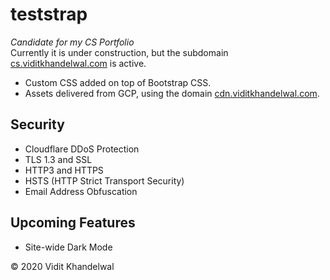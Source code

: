 # teststrap
<em>Candidate for my CS Portfolio</em><br>
Currently it is under construction, but the subdomain [cs.viditkhandelwal.com](https://cs.viditkhandelwal.com) is active. 

- Custom CSS added on top of Bootstrap CSS.
- Assets delivered from GCP, using the domain [cdn.viditkhandelwal.com](https://cdn.viditkhandelwal.com). 


## Security
 - Cloudflare DDoS Protection
 - TLS 1.3 and SSL 
 - HTTP3 and HTTPS
 - HSTS (HTTP Strict Transport Security)
 - Email Address Obfuscation


## Upcoming Features
 - Site-wide Dark Mode

&copy; 2020 Vidit Khandelwal 
